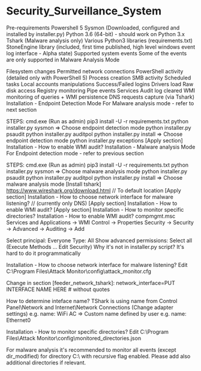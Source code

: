 # Security_Surveillance_System

Pre-requirements
Powershell 5
Sysmon (Downloaded, configured and installed by installer.py)
Python 3.6 (64-bit) - should work on Python 3.x
Tshark (Malware analysis only)
Various Python3 libraries (requirements.txt)
StoneEngine library (included, first time published, high level windows event log interface - Alpha state)
Supported system events
Some of the events are only supported in Malware Analysis Mode

Filesystem changes
Permitted network connections
PowerShell activity (detailed only with PowerShell 5)
Process creation
SMB activity
Scheduled tasks
Local accounts manipulations
Success/Failed logins
Drivers load
Raw disk access
Registry monitoring
Pipe events
Services
Audit log cleared
WMI monitoring of queries + WMI persistence
DNS requests capture (via Tshark)
Installation - Endpoint Detection Mode
For Malware analysis mode - refer to next section

STEPS:
<Download newest release>
cmd.exe (Run as admin)
pip3 install -U -r requirements.txt
python installer.py sysmon
  => Choose endpoint detection mode
python installer.py psaudit
python installer.py auditpol
python installer.py install
  => Choose endpoint detection mode
python installer.py exceptions
[Apply section] Installation - How to enable WMI audit?
Installation - Malware analysis Mode
For Endpoint detection mode - refer to previous section

STEPS:
<Download newest release>
cmd.exe (Run as admin)
pip3 install -U -r requirements.txt
python installer.py sysmon
  => Choose malware analysis mode
python installer.py psaudit
python installer.py auditpol
python installer.py install
  => Choose malware analysis mode
[Install tshark] https://www.wireshark.org/download.html // To default location
[Apply section] Installation - How to choose network interface for malware listening? // (currently only DNS)
[Apply section] Installation - How to enable WMI audit?
[Apply section] Installation - How to monitor specific directories?
Installation - How to enable WMI audit?
compmgmt.msc
Services and Applications -> WMI Control -> Properties
Security -> Security -> Advanced -> Auditing -> Add

Select principal: Everyone
Type: All
Show advanced permissions:
  Select all (Execute Methods ... Edit Security)
Why it's not in installer.py script? It's hard to do it programmatically

Installation - How to choose network interface for malware listening?
Edit C:\Program Files\Attack Monitor\config\attack_monitor.cfg

Change in section [feeder_network_tshark]: network_interface=PUT INTERFACE NAME HERE # without quotes

How to determine inteface name?
TShark is using name from Control Panel\Network and Internet\Network Connections (Change adapter settings) e.g. name: WiFi AC => Custom name defined by user e.g. name: Ethernet0

Installation - How to monitor specific directories?
Edit C:\Program Files\Attack Monitor\config\monitored_directories.json

For malware analysis it's recommended to monitor all events (except dir_modified) for directory C:\ with recursive flag enabled. Please add also additional directories if relevant.
